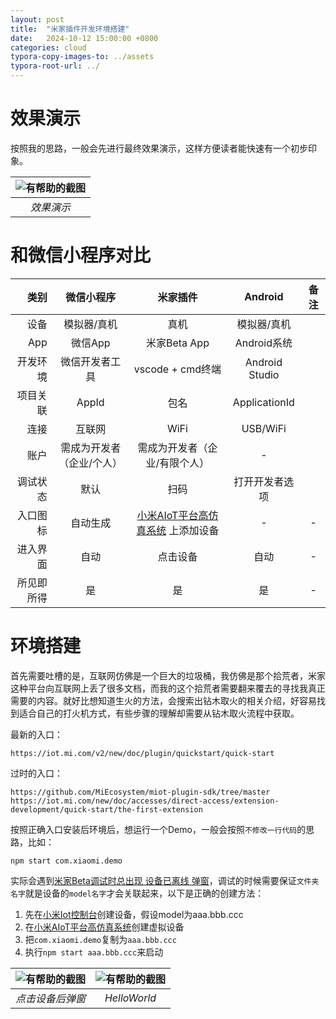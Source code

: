 ```yaml
---
layout: post
title:  "米家插件开发环境搭建"
date:   2024-10-12 15:00:00 +0800
categories: cloud
typora-copy-images-to: ../assets
typora-root-url: ../
---
```


# 效果演示

按照我的思路，一般会先进行最终效果演示，这样方便读者能快速有一个初步印象。

| ![有帮助的截图](/assets/63eb7bb4f859ab4dfa6e097fb054849.jpg) |
| :----------------------------------------: |
|          *效果演示*          |

# 和微信小程序对比

| 类别 | 微信小程序 | 米家插件 | Android | 备注 |
| ---: | :----: | :----: | :----: | :----: |
|  设备  | 模拟器/真机 | 真机 | 模拟器/真机 |
|  App  | 微信App | 米家Beta App  | Android系统  |  |
|  开发环境  | 微信开发者工具 | vscode + cmd终端  | Android Studio  |  |
|  项目关联  | AppId | 包名  | ApplicationId  |  |
|  连接  | 互联网 | WiFi  | USB/WiFi  |  |
|  账户  | 需成为开发者（企业/个人） | 需成为开发者（企业/有限个人）  | -  |  |
|  调试状态   | 默认 | 扫码  | 打开开发者选项  |  |
|  入口图标  | 自动生成 | [小米AIoT平台高仿真系统][1] 上添加设备 | -   | - |
|  进入界面  | 自动 | 点击设备 | 自动 | - |
|  所见即所得  | 是 | 是 | 是  | - |

# 环境搭建

首先需要吐槽的是，互联网仿佛是一个巨大的垃圾桶，我仿佛是那个拾荒者，米家这种平台向互联网上丢了很多文档，而我的这个拾荒者需要翻来覆去的寻找我真正需要的内容。就好比想知道生火的方法，会搜索出钻木取火的相关介绍，好容易找到适合自己的打火机方式，有些步骤的理解却需要从钻木取火流程中获取。

最新的入口：  
``` 
https://iot.mi.com/v2/new/doc/plugin/quickstart/quick-start
```

过时的入口：   
```
https://github.com/MiEcosystem/miot-plugin-sdk/tree/master
https://iot.mi.com/new/doc/accesses/direct-access/extension-development/quick-start/the-first-extension
```

按照正确入口安装后环境后，想运行一个Demo，一般会按照`不修改一行代码`的思路，比如：
```
npm start com.xiaomi.demo
```
实际会遇到[米家Beta调试时总出现 设备已离线 弹窗][2]，调试的时候需要保证`文件夹名字`就是设备的`model名字`才会关联起来，以下是正确的创建方法：

1. 先在[小米Iot控制台][3]创建设备，假设model为aaa.bbb.ccc
2. 在[小米AIoT平台高仿真系统][1]创建虚拟设备
3. 把`com.xiaomi.demo`复制为`aaa.bbb.ccc`
4. 执行`npm start aaa.bbb.ccc`来启动


| ![有帮助的截图](/assets/c50a008e5e158cc64461e171743f966.jpg) | ![有帮助的截图](/assets/7ffbd8b498a137e163b743d5a728cdc.jpg) |
| :----------------------------------------: | :----------------------------------------: |
|          *点击设备后弹窗*          |         *HelloWorld*          |

[1]: https://vd.iot.mi.com/home
[2]: https://kangear.github.io/cloud/2024/10/01/Mijia-Beta-Device-offline-Dialog.html
[3]: https://iot.mi.com/fe-op/productCenter